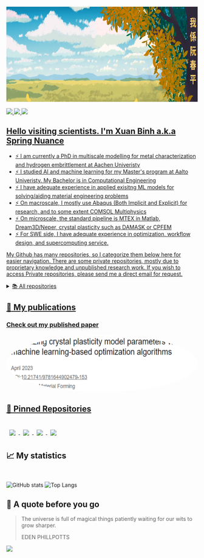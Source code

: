 <!--
**SpringNuance/SpringNuance** is a ✨ _special_ ✨ repository because its `README.md` (this file) appears on your GitHub profile.
-->

<a target="_blank"><img src="https://github.com/SpringNuance/SpringNuance/blob/main/background_kanji.png" alt="background" width=auto height="250"> 

<a target="LinkedIn Badge" href="https://www.linkedin.com/in/xuanbinh"><img src="https://img.shields.io/badge/LinkedIn-Profile-informational?style=flat&logo=linkedin&logoColor=white&color=0D76A8" height="25" />
<a target="ResearchGate Badge" href="https://www.researchgate.net/profile/Binh-Nguyen-156"><img src="https://img.shields.io/badge/ResearchGate-00CCBB?style=for-the-badge&logo=ResearchGate&logoColor=white" height="25" />
<a target="Medium Badge" href="https://medium.com/@xuanbinh.dev"><img src="https://img.shields.io/badge/Medium-12100E?style=for-the-badge&logo=medium&logoColor=white" height="25" />

## Hello visiting scientists. I'm Xuan Binh a.k.a Spring Nuance
- :zap: I am currently a PhD in multiscale modelling for metal characterization and hydrogen embrittlement at Aachen Univeristy
- :zap: I studied AI and machine learning for my Master's program at Aalto Univeristy. My Bachelor is in Computational Engineering
- :zap: I have adequate experience in applied exisitng ML models for solving/aiding material engineering problems
- :zap: On macroscale, I mostly use Abaqus (Both Implicit and Explicit) for research, and to some extent COMSOL Multiphysics
- :zap: On microscale, the standard pipeline is MTEX in Matlab, Dream3D/Neper, crystal plasticity such as DAMASK or CPFEM
- :zap: For SWE side, I have adequate experience in optimization, workflow design, and supercomputing service.  

<!--
## 💼 Skills

<p align="center">
  <a href="https://skillicons.dev">
    <img src="https://skillicons.dev/icons?i=py,pytorch,tensorflow,matlab,r,scala,cpp,postgres,bash&perline=9"/>
  </a>
</p>
<br> 

<details>
<summary>More Skills</summary>
  
<p align="center">
  <a href="https://skillicons.dev">
    <img src="https://skillicons.dev/icons?i=git,linux,docker,c,aws,gcp,autocad,latex,sqlite&perline=9"/>
  </a>
</p>
<br> 


 -->

My Github has many repositories, so I categorize them below here for easier navigation. There are some private repositories, mostly due to proprietary knowledge and unpublished research work. If you wish to access Private repositories, please send me a direct email for request.

<details>

  <summary>📚 All repositories</summary>
  
  ---
  - <details>
      <summary>Journal paper repositories</summary>

      <br>
        
      | Name | Visibility | Status |
      |:--------:|:--------------:|:-------------:|
      | [Spring-Nuance-PhD-Conferences](https://github.com/SpringNuance/Spring-Nuance-PhD-Conferences) | private | Ongoing |
      | [Journal-Strain-Gradient-Crystal-Plasticity-Nanoindentation](https://github.com/SpringNuance/Journal-Strain-Gradient-Crystal-Plasticity-Nanoindentation) | private | Ongoing |
      | [Journal-CP1000-Hydrogen-Embrittlement-Modelling](https://github.com/SpringNuance/Journal-CP1000-Hydrogen-Embrittlement-Modelling) | private | Ongoing |
      | [Journal-Hydrogen-TDS-Calibration](https://github.com/SpringNuance/Journal-Hydrogen-TDS-Calibration) | private | Ongoing |
      | [Journal-Seq2seq-Anisotropic-Plasticity](https://github.com/SpringNuance/Journal-Seq2seq-Anisotropic-Plasticity) | private | Ongoing |
      | [Journal-Seq2seq-Isotropic-Plasticity](https://github.com/SpringNuance/Journal-Seq2seq-Isotropic-Plasticity) | private | Ongoing |
      | [Journal-Crystal-Plasticity-Parameter-Calibration](https://github.com/SpringNuance/Journal-Crystal-Plasticity-Parameter-Calibration) | private | Ongoing |
      | [Journal-General-Literature](https://github.com/SpringNuance/Journal-General-Literature) | public | Completed |

    </details>

  ---

  - <details>
      <summary>Project repositories</summary>

      <br>
      
      | Name | Visibility | Status |
      |:--------:|:--------------:|:-------------:|
      | [Master-Thesis-Hydrogen-Official](https://github.com/SpringNuance/Master-Thesis-Hydrogen-Official) | public | Completed |
      | [Hydrogen-Embrittlement-Subroutine-Aachen](https://github.com/SpringNuance/Hydrogen-Embrittlement-Subroutine-Aachen) | private | Ongoing |
      | [Abaqus-Strain-Gradient-Crystal-Plasticity-Nanoindentation-Project](https://github.com/SpringNuance/Abaqus-Strain-Gradient-Crystal-Plasticity-Nanoindentation-Project) | private | Ongoing |
      | [Abaqus-Hardening-Seq-2-Seq-Project](https://github.com/SpringNuance/Abaqus-Hardening-Seq-2-Seq-Project) | private | Ongoing |
      | [Abaqus-Hydrogen-Embrittlement-X70-Project](https://github.com/SpringNuance/Abaqus-Hydrogen-Embrittlement-X70-Project) | private | Ongoing |
      | [Abaqus-Crystal-Plasticity-Parameter-Calibration-Project](https://github.com/SpringNuance/Abaqus-Crystal-Plasticity-Parameter-Calibration-Project) | private | Ongoing |
      | [Abaqus-CPFEM-Workflow](https://github.com/SpringNuance/Abaqus-CPFEM-Workflow) | public | Ongoing |
      | [Abaqus-TDS-Hydrogen-Parameter-Calibration-Project](https://github.com/SpringNuance/Abaqus-TDS-Hydrogen-Parameter-Calibration-Project) | public | Completed |
      | [Phase-Field-Case-Study-Notched-Plate](https://github.com/SpringNuance/Phase-Field-Case-Study-Notched-Plate) | public | Completed |
      | [Abaqus-UEL-von-Mises-plasticity](https://github.com/SpringNuance/Abaqus-UEL-von-Mises-plasticity) | public | Completed |
      | [Hydrogen-Diffusion-Results-Replication](https://github.com/SpringNuance/Hydrogen-Diffusion-Results-Replication) | private | Completed |
      | [Abaqus-Hardening-Swift-Voce-Project](https://github.com/SpringNuance/Abaqus-Hardening-Swift-Voce-Project) | private | Ongoing |
      | [Abaqus-Fracture-Project](https://github.com/SpringNuance/Abaqus-Fracture-Project) | private | Completed |
      | [Abaqus-Nanoindentation-Project](https://github.com/SpringNuance/Abaqus-Nanoindentation-Project) | private | Ongoing |
      | [VUMAT-Abaqus-ML-Integration](https://github.com/SpringNuance/VUMAT-Abaqus-ML-Integration) | public | Completed |
      | [Fitting-Distribution-Calculator](https://github.com/SpringNuance/Fitting-Distribution-Calculator) | public | Completed |
      | [COMSOL-Hydrogen-Diffusion-Simulation](https://github.com/SpringNuance/COMSOL-Hydrogen-Diffusion-Simulation) | public | Ongoing |
      | [Computational-Engineering-Project](https://github.com/SpringNuance/Computational-Engineering-Project) | private | Completed |
      | [Bachelor-Thesis-And-Seminar](https://github.com/SpringNuance/Bachelor-Thesis-And-Seminar) | private | Completed |
      | [Reinforcement-Learning-Project](https://github.com/SpringNuance/Reinforcement-Learning-Project) | public | Completed |
      | [kaldi-ASR](https://github.com/SpringNuance/kaldi-ASR) | public | Completed |
      | [wav2vec2_librispeech](https://github.com/SpringNuance/wav2vec2_librispeech) | public | Completed |
      | [DAMASK3-Processing-Project](https://github.com/SpringNuance/DAMASK3-Processing-Project) | public | Completed |
      | [RVE-Micromechanics-Project](https://github.com/SpringNuance/RVE-Micromechanics-Project) | private | Completed |
      | [Wasserstein-GAN-RVE-generation](https://github.com/SpringNuance/Wasserstein-GAN-RVE-generation) | private | Completed |
      | [Crystal-Plasticity-COE-Project](https://github.com/SpringNuance/Crystal-Plasticity-COE-Project) | private | Completed |
      | [Bayesian-Data-Analysis-Project](https://github.com/SpringNuance/Bayesian-Data-Analysis-Project) | public | Completed |
      | [Crystal-Plasticity-Project-Bachelor-Thesis](https://github.com/SpringNuance/Crystal-Plasticity-Project-Bachelor-Thesis) | private | Completed |
      | [Crystal-Plasticity-GUI-Bachelor-Thesis](https://github.com/SpringNuance/Crystal-Plasticity-GUI-Bachelor-Thesis) | private | Completed |
      | [Chat-Application-CLI](https://github.com/SpringNuance/Chat-Application-CLI) | public | Completed |
      | [Chat-Application-GUI](https://github.com/SpringNuance/Chat-Application-GUI) | public | Completed |
      | [Junior-Software-Engineering-Task](https://github.com/SpringNuance/Junior-Software-Engineering-Task) | public | Completed |
      | [Dungeon-Crawler](https://github.com/SpringNuance/Dungeon-Crawler) | public | Completed |
      
    
    </details>

  ---

  - <details>
      <summary>Reference repositories</summary>

      <br>
      
      | Name | Visibility | Status |
      |:--------:|:--------------:|:-------------:|
      | [CrystalPlasticity](https://github.com/SpringNuance/CrystalPlasticity) | public | Completed |
      | [hydra-Abaqus-FEA](https://github.com/SpringNuance/hydra-Abaqus-FEA) | public | Completed |
      | [Professor-Aravas-Materials](https://github.com/SpringNuance/Professor-Aravas-Materials) | private | Completed |
      | [Jishulink-Materials](https://github.com/SpringNuance/Jishulink-Materials) | public | Completed |
      | [Amazing-Materials-For-Multiscale-Mechanics](https://github.com/SpringNuance/Amazing-Materials-For-Multiscale-Mechanics) | public | Completed |
      | [Abaqus-COMSOL-Subroutine-References](https://github.com/SpringNuance/Abaqus-COMSOL-Subroutine-References) | public | Completed |
      | [Abaqus-Fortran-Subroutine](https://github.com/SpringNuance/Abaqus-Fortran-Subroutine) | public | Completed |
      | [flower-federated-learning-framework](https://github.com/SpringNuance/flower-federated-learning-framework) | public | Completed |
      | [deepxde](https://github.com/SpringNuance/deepxde) | public | Completed |
      | [High-Level-GPU-Programming](https://github.com/SpringNuance/High-Level-GPU-Programming) | public | Completed |
      | [FTorch](https://github.com/SpringNuance/FTorch) | public | Completed |
      | [Reinvent](https://github.com/SpringNuance/Reinvent) | public | Completed |
      | [fortran-tf-lib](https://github.com/SpringNuance/fortran-tf-lib) | public | Completed |
      | [DRAGen-RVE-Generator](https://github.com/SpringNuance/DRAGen-RVE-Generator) | public | Completed |
      | [Reinvent-Community](https://github.com/SpringNuance/Reinvent-Community) | public | Completed |
      | [LSTM_encoder_decoder](https://github.com/SpringNuance/LSTM_encoder_decoder) | public | Completed |
      | [fake-shop-detection_models](https://github.com/SpringNuance/fake-shop-detection_models) | public | Completed |
      | [swarmlib](https://github.com/SpringNuance/swarmlib) | public | Completed |
      | [hpc-python-csc](https://github.com/SpringNuance/hpc-python-csc) | public | Completed |
      | [ABAQUS-US](https://github.com/SpringNuance/ABAQUS-US) | public | Completed |
      | [fortran_tools](https://github.com/SpringNuance/fortran_tools) | public | Completed |
      | [pytorch-wgan](https://github.com/SpringNuance/pytorch-wgan) | public | Completed |
    
    </details>

  ---

  - <details>
      <summary>Course repositories</summary>
      
      <br>

      - <details>
          <summary>Mathematic courses</summary>

          <br>
          
          | Name | Visibility | Status |
          |:--------:|:--------------:|:-------------:|
          | [Quantum-Mechanics](https://github.com/SpringNuance/Quantum-Mechanics) | public | Completed |
          | [Quantum-Information](https://github.com/SpringNuance/Quantum-Information) | public | Completed |
          | [Partial-Differential-Equations](https://github.com/SpringNuance/Partial-Differential-Equations) | public | Completed |
          | [Computational-Methods-In-Stochastics](https://github.com/SpringNuance/Computational-Methods-In-Stochastics) | public | Completed |
          | [Stochastic-Processes](https://github.com/SpringNuance/Stochastic-Processes) | public | Completed |
          | [Multivariate-Statistical-Analysis](https://github.com/SpringNuance/Multivariate-Statistical-Analysis) | public | Completed |
          | [Prediction-And-Time-Series-Analysis](https://github.com/SpringNuance/Prediction-And-Time-Series-Analysis) | public | Completed |
          | [Statistical-Inference](https://github.com/SpringNuance/Statistical-Inference) | public | Completed |
          | [Convex-Optimization](https://github.com/SpringNuance/Convex-Optimization) | public | Completed |
          | [Numerical-Methods-In-Engineering](https://github.com/SpringNuance/Numerical-Methods-In-Engineering) | public | Completed |
          | [Numerical-Analysis](https://github.com/SpringNuance/Numerical-Analysis) | public | Completed |
          | [Introduction-To-Optimization](https://github.com/SpringNuance/Introduction-To-Optimization) | public | Completed |
          | [Foundations-Of-Discrete-Mathematics](https://github.com/SpringNuance/Foundations-Of-Discrete-Mathematics) | public | Completed |
          | [First-Course-In-Probability-And-Statistics](https://github.com/SpringNuance/First-Course-In-Probability-And-Statistics) | public | Completed |
          | [Linear-Algebra-And-Matrix-Algebra](https://github.com/SpringNuance/Linear-Algebra-And-Matrix-Algebra) | public | Completed |
          | [Basic-Calculus](https://github.com/SpringNuance/Basic-Calculus) | public | Completed |

        </details>
        
      - <details>
    
          <summary>Mechanical engineering courses</summary>

          <br>
          
          | Name | Visibility | Status |
          |:--------:|:--------------:|:-------------:|
          | [Design-for-Additive-Manufacturing](https://github.com/SpringNuance/Design-for-Additive-Manufacturing) | public | Completed |
          | [Engineering-Metals-And-Alloys](https://github.com/SpringNuance/Engineering-Metals-And-Alloys) | public | Completed |
          | [Fluid-Mechanics](https://github.com/SpringNuance/Fluid-Mechanics) | public | Completed |
          | [Mechatronic-Basics](https://github.com/SpringNuance/Mechatronic-Basics) | public | Completed |
          | [Beam-Plate-And-Shell-Models](https://github.com/SpringNuance/Beam-Plate-And-Shell-Models) | public | Completed |
          | [Modeling-In-Applied-Mechanics](https://github.com/SpringNuance/Modeling-In-Applied-Mechanics) | public | Completed |
          | [Finite-Element-Methods-In-Solids](https://github.com/SpringNuance/Finite-Element-Methods-In-Solids) | public | Completed |
          | [Finite-Element-Analysis](https://github.com/SpringNuance/Finite-Element-Analysis) | public | Completed |
          | [Machining-Processes](https://github.com/SpringNuance/Machining-Processes) | private | Completed |
          | [Materials-Characterization-Laboratory-Course](https://github.com/SpringNuance/Materials-Characterization-Laboratory-Course) | public | Completed |
          | [Mechatronic-Machine-Design](https://github.com/SpringNuance/Mechatronic-Machine-Design) | public | Completed |
          | [Finite-Element-And-Finite-Difference-Methods](https://github.com/SpringNuance/Finite-Element-And-Finite-Difference-Methods) | public | Completed |
          | [Fatigue-Of-Structures](https://github.com/SpringNuance/Fatigue-Of-Structures) | public | Completed |
          | [Material-Modelling-In-Civil-Engineering](https://github.com/SpringNuance/Material-Modelling-In-Civil-Engineering) | public | Completed |
          | [Mechanical-Testing-Of-Materials](https://github.com/SpringNuance/Mechanical-Testing-Of-Materials) | public | Completed |
          | [Production-Systems-Modelling](https://github.com/SpringNuance/Production-Systems-Modelling) | public | Completed |
          | [Computational-Fluid-Dynamics](https://github.com/SpringNuance/Computational-Fluid-Dynamics) | private | Completed |
          | [Thin-walled-Structures](https://github.com/SpringNuance/Thin-walled-Structures) | public | Completed |
          | [Foundations-Of-Continuum-Mechanics](https://github.com/SpringNuance/Foundations-Of-Continuum-Mechanics) | public | Completed |
          | [Electromagnetism](https://github.com/SpringNuance/Electromagnetism) | public | Completed |
          | [Industrial-Engineering-And-Management](https://github.com/SpringNuance/Industrial-Engineering-And-Management) | public | Completed |
          | [Materials-Science-And-Engineering](https://github.com/SpringNuance/Materials-Science-And-Engineering) | public | Completed |
          | [Machine-Design](https://github.com/SpringNuance/Machine-Design) | public | Completed |
          | [Thermodynamics-And-Heat-Transfer](https://github.com/SpringNuance/Thermodynamics-And-Heat-Transfer) | public | Completed |
          | [Statics-And-Dynamics](https://github.com/SpringNuance/Statics-And-Dynamics) | public | Completed |
          | [Foundations-Of-Solid-Mechanics](https://github.com/SpringNuance/Foundations-Of-Solid-Mechanics) | public | Completed |
          | [Basic-Course-On-Fluid-Mechanics](https://github.com/SpringNuance/Basic-Course-On-Fluid-Mechanics) | public | Completed |
          | [Computer-Aided-Tools-In-Engineering](https://github.com/SpringNuance/Computer-Aided-Tools-In-Engineering) | public | Completed |
          | [Fracture-Mechanics](https://github.com/SpringNuance/Fracture-Mechanics) | public | Completed |
          | [Materials-Safety](https://github.com/SpringNuance/Materials-Safety) | public | Completed |
          | [Selection-Of-Engineering-Materials](https://github.com/SpringNuance/Selection-Of-Engineering-Materials) | public | Completed |
          | [Laminated-Composite-and-Functionally-Graded-Materials](https://github.com/SpringNuance/Laminated-Composite-and-Functionally-Graded-Materials) | public | Completed |

        </details>

      - <details>
          <summary>Computer science courses</summary>

          <br>
          
          | Name | Visibility | Status |
          |:--------:|:--------------:|:-------------:|
          | [Software-Architectures](https://github.com/SpringNuance/Software-Architectures) | private | Completed |
          | [Software-Testing-and-Quality-Assurance](https://github.com/SpringNuance/Software-Testing-and-Quality-Assurance) | public | Completed |
          | [Cloud-Software-And-System](https://github.com/SpringNuance/Cloud-Software-And-System) | private | Completed |
          | [Software-Project](https://github.com/SpringNuance/Software-Project) | public | Completed |
          | [Software-Project-F-Secure](https://github.com/SpringNuance/Software-Project-F-Secure) | private | Completed |
          | [Software-Project-F-Secure-ML-Pipeline](https://github.com/SpringNuance/Software-Project-F-Secure-ML-Pipeline) | private | Completed |
          | [Software-Engineering](https://github.com/SpringNuance/Software-Engineering) | private | Completed |
          | [Programming-Parallel-Supercomputers](https://github.com/SpringNuance/Programming-Parallel-Supercomputers) | public | Completed |
          | [Programming-Parallel-Computers](https://github.com/SpringNuance/Programming-Parallel-Computers) | public | Completed |
          | [Concurrent-Programming](https://github.com/SpringNuance/Concurrent-Programming) | public | Completed |
          | [Big-Data-Platforms](https://github.com/SpringNuance/Big-Data-Platforms) | public | Completed |
          | [Databases](https://github.com/SpringNuance/Databases) | private | Completed |
          | [Computer-Vision](https://github.com/SpringNuance/Computer-Vision) | public | Completed |
          | [Computer-Graphics](https://github.com/SpringNuance/Computer-Graphics) | public | Completed |
          | [Computer-Networks](https://github.com/SpringNuance/Computer-Networks) | public | Completed |
          | [Cryptography](https://github.com/SpringNuance/Cryptography) | public | Completed |
          | [Platform-Security](https://github.com/SpringNuance/Platform-Security) | public | Completed |
          | [Network-Security](https://github.com/SpringNuance/Network-Security) | public | Completed |
          | [Information-Security](https://github.com/SpringNuance/Information-Security) | public | Completed |
          | [Operating-System](https://github.com/SpringNuance/Operating-System) | public | Completed |
          | [Principles-Of-Algorithmic-Techniques](https://github.com/SpringNuance/Principles-Of-Algorithmic-Techniques) | public | Completed |
          | [Approximation-Algorithms](https://github.com/SpringNuance/Approximation-Algorithms) | public | Completed |
          | [Theory-Of-Computation](https://github.com/SpringNuance/Theory-Of-Computation) | public | Completed |
          | [Web-Software-Development](https://github.com/SpringNuance/Web-Software-Development) | private | Completed |
          | [Object-Oriented-Programming-With-Cpp](https://github.com/SpringNuance/Object-Oriented-Programming-With-Cpp) | public | Completed |
          | [Basic-Course-In-C-Programming](https://github.com/SpringNuance/Basic-Course-In-C-Programming) | public | Completed |
          | [Beginner-Python-For-Engineer](https://github.com/SpringNuance/Beginner-Python-For-Engineer) | public | Completed |
          | [Data-Structures-And-Algorithms](https://github.com/SpringNuance/Data-Structures-And-Algorithms) | private | Completed |
          | [Programming-II](https://github.com/SpringNuance/Programming-II) | private | Completed |
          | [Programming-I](https://github.com/SpringNuance/Programming-I) | public | Completed |

        </details>

      - <details>
          <summary>Machine learning/Data Science/AI theoretical courses</summary>

          <br>
          
          | Name | Visibility | Status |
          |:--------:|:--------------:|:-------------:|
          | [Deep-Learning](https://github.com/SpringNuance/Deep-Learning) | public | Completed |
          | [Deep-Generative-Models](https://github.com/SpringNuance/Deep-Generative-Models) | public | Completed |
          | [Machine-Learning-Advanced-Probabilistic-Methods](https://github.com/SpringNuance/Machine-Learning-Advanced-Probabilistic-Methods) | public | Completed |
          | [Gaussian-Processes](https://github.com/SpringNuance/Gaussian-Processes) | public | Completed |
          | [Reinforcement-Learning](https://github.com/SpringNuance/Reinforcement-Learning) | public | Completed |
          | [Large-Scale-Data-Analysis](https://github.com/SpringNuance/Large-Scale-Data-Analysis) | public | Completed |
          | [Special-Course-Bayesian-Workflows](https://github.com/SpringNuance/Special-Course-Bayesian-Workflows) | private | Completed |
          | [Bayesian-Data-Analysis](https://github.com/SpringNuance/Bayesian-Data-Analysis) | public | Completed |
          | [Methods-Of-Data-Mining](https://github.com/SpringNuance/Methods-Of-Data-Mining) | public | Completed |
          | [Machine-Learning-Supervised-Methods](https://github.com/SpringNuance/Machine-Learning-Supervised-Methods) | public | Completed |
          | [Machine-Learning](https://github.com/SpringNuance/Machine-Learning) | public | Completed |
          | [Declarative-Programming](https://github.com/SpringNuance/Declarative-Programming) | private | Completed |
          | [Artificial-Intelligence](https://github.com/SpringNuance/Artificial-Intelligence) | private | Completed |
          | [Introduction-To-Artificial-Intelligence](https://github.com/SpringNuance/Introduction-To-Artificial-Intelligence) | public | Completed |

        </details>

      - <details>
          <summary>Machine learning/Data Science/AI applied courses</summary>

          <br>
          
          | Name | Visibility | Status |
          |:--------:|:--------------:|:-------------:|
          | [Human-In-The-Loop-De-Novo-Molecular-Design](https://github.com/SpringNuance/Human-In-The-Loop-De-Novo-Molecular-Design) | public | Completed |
          | [Statistical-Genetics-And-Personalised-Medicine](https://github.com/SpringNuance/Statistical-Genetics-And-Personalised-Medicine) | private | Completed |
          | [Modeling-Biological-Networks](https://github.com/SpringNuance/Modeling-Biological-Networks) | private | Completed |
          | [SNLP-Project](https://github.com/SpringNuance/SNLP-Project) | public | Completed |
          | [Statistical-Natural-Language-Processing](https://github.com/SpringNuance/Statistical-Natural-Language-Processing) | public | Completed |
          | [Speech-Recognition](https://github.com/SpringNuance/Speech-Recognition) | public | Completed |
          | [Speech-Processing](https://github.com/SpringNuance/Speech-Processing) | public | Completed |
          | [Federated-Learning](https://github.com/SpringNuance/Federated-Learning) | public | Completed |
          | [Special-Course-In-MACADAMIA](https://github.com/SpringNuance/Special-Course-In-MACADAMIA) | private | Completed |
          | [Special-Course-Large-Scale-Computing-And-Data-Analysis](https://github.com/SpringNuance/Special-Course-Large-Scale-Computing-And-Data-Analysis) | public | Completed |
          | [Special-Course-Machine-Learning-For-Climate-Action](https://github.com/SpringNuance/Special-Course-Machine-Learning-For-Climate-Action) | public | Completed |
          | [Business-Intelligence](https://github.com/SpringNuance/Business-Intelligence) | public | Completed |
          | [Business-Analytics-II](https://github.com/SpringNuance/Business-Analytics-II) | public | Completed |
          | [Business-Analytics-I](https://github.com/SpringNuance/Business-Analytics-I) | public | Completed |
          | [MySQL-For-Data-Analytics](https://github.com/SpringNuance/MySQL-For-Data-Analytics) | public | Completed |
          | [Computational-Social-Science](https://github.com/SpringNuance/Computational-Social-Science) | public | Completed |
          | [Information-Visualization](https://github.com/SpringNuance/Information-Visualization) | public | Completed |
          | [Deep-Learning-With-Python](https://github.com/SpringNuance/Deep-Learning-With-Python) | public | Completed |
          | [Machine-Learning-With-Python](https://github.com/SpringNuance/Machine-Learning-With-Python) | public | Completed |
        </details>
        
    </details>

  ---

  - <details>
      <summary>Tutorial repositories</summary>

      <br>

      | Name | Visibility | Status |
      |:--------:|:--------------:|:-------------:|
      | [Tutorial-Abaqus-CAE](https://github.com/SpringNuance/Tutorial-Abaqus-CAE) | private | Completed |
      | [Tutorial-Ansys-Workbench](https://github.com/SpringNuance/Tutorial-Ansys-Workbench) | private | Completed |
      | [Tutorial-ANSYS-Fluent](https://github.com/SpringNuance/Tutorial-ANSYS-Fluent) | private | Completed |
      | [Tutorial-COMSOL-Multiphysics](https://github.com/SpringNuance/Tutorial-COMSOL-Multiphysics) | private | Completed |
      | [Tutorial-Altair-Hypermesh-Optistruct](https://github.com/SpringNuance/Tutorial-Altair-Hypermesh-Optistruct) | private | Completed |
      | [Tutorial-MTEX-Dream3D-Neper-DAMASK](https://github.com/SpringNuance/Tutorial-MTEX-Dream3D-Neper-DAMASK) | private | Completed |
      | [Tutorial-Paraview-VESTA-HDFView-VTK](https://github.com/SpringNuance/Tutorial-Paraview-VESTA-HDFView-VTK) | private | Completed |
      | [Tutorial-MATLAB-SIMULINK](https://github.com/SpringNuance/Tutorial-MATLAB-SIMULINK) | private | Completed |
      | [Tutorial-AutoCAD](https://github.com/SpringNuance/Tutorial-AutoCAD) | private | Completed |
      | [Tutorial-Solidworks](https://github.com/SpringNuance/Tutorial-Solidworks) | private | Completed |
      | [Tutorial-GD-and-T](https://github.com/SpringNuance/Tutorial-GD-and-T) | private | Completed |
      | [Tutorial-CSC-HPC](https://github.com/SpringNuance/Tutorial-CSC-HPC) | private | Completed |
      | [Linux-Basics](https://github.com/SpringNuance/Linux-Basics) | public | Completed |
      

    </details>

  ---

  - <details>
      <summary>Language repositories</summary>
      
      <br>

      | Name | Visibility | Status |
      |:--------:|:--------------:|:-------------:|
      | [Academic-Writing-Instructions-And-Tips](https://github.com/SpringNuance/Academic-Writing-Instructions-And-Tips) | private | Completed |
      | [JLPT-Materials](https://github.com/SpringNuance/JLPT-Materials) | public | Completed |
      | [Goethe-Zertifikat-Materials](https://github.com/SpringNuance/Goethe-Zertifikat-Materials) | public | Completed |
      | [YKI-Materials](https://github.com/SpringNuance/YKI-Materials) | public | Completed |
      | [Integrated-Oral-And-Written-Skills](https://github.com/SpringNuance/Integrated-Oral-And-Written-Skills) | public | Completed |
      
    </details>
    
 ---

</details>

## :notebook_with_decorative_cover: My publications

### Check out my published paper
<a target="_blank" href="https://www.researchgate.net/publication/370122286_Optimizing_crystal_plasticity_model_parameters_via_machine_learning-based_optimization_algorithms"><img src="https://github.com/SpringNuance/SpringNuance/blob/main/publication1.png" alt="Recent Paper 0" width=auto height="150" style="border-radius: 50%;"> 
  
<!--### Check out my blogs
<a target="_blank" href="https://github-readme-medium-recent-article.vercel.app/medium/@xuanbinh.dev/1"><img src="https://github-readme-medium-recent-article.vercel.app/medium/@xuanbinh.dev/1" alt="Recent Article 1"> 
<a target="_blank" href="https://github-readme-medium-recent-article.vercel.app/medium/@xuanbinh.dev/0"><img src="https://github-readme-medium-recent-article.vercel.app/medium/@xuanbinh.dev/0" alt="Recent Article 0"> -->

## 📌 Pinned Repositories

<br>

<a href="https://github.com/SpringNuance/Reinforcement-Learning-Project">
  <img align="center" style="margin:0.5rem" src="https://github-readme-stats.vercel.app/api/pin/?username=SpringNuance&repo=Reinforcement-Learning-Project&title_color=ffffff&text_color=c9cacc&icon_color=4AB197&bg_color=1A2B34" />
</a>

<a href="https://github.com/SpringNuance/Bayesian-Data-Analysis-Project">
  <img align="center" style="margin:0.5rem" src="https://github-readme-stats.vercel.app/api/pin/?username=SpringNuance&repo=Bayesian-Data-Analysis-Project&title_color=ffffff&text_color=c9cacc&icon_color=4AB197&bg_color=1A2B34" />
</a>

<a href="https://github.com/SpringNuance/Dungeon-Crawler">
  <img align="center" style="margin:0.5rem" src="https://github-readme-stats.vercel.app/api/pin/?username=SpringNuance&repo=Master-Thesis-Hydrogen-Official&title_color=ffffff&text_color=c9cacc&icon_color=4AB197&bg_color=1A2B34" />
</a>

<a href="https://github.com/SpringNuance/chat_application_GUI-version">
  <img align="center" style="margin:0.5rem" src="https://github-readme-stats.vercel.app/api/pin/?username=SpringNuance&repo=chat_application_GUI-version&title_color=ffffff&text_color=c9cacc&icon_color=4AB197&bg_color=1A2B34" />
</a>

</br>

## 📈 My statistics
</br>

![GitHub stats](https://github-readme-stats.vercel.app/api?username=SpringNuance\&rank_icon=github&theme=tokyonight\&hide=issues)
![Top Langs](https://github-readme-stats.vercel.app/api/top-langs/?username=SpringNuance&layout=compact&theme=tokyonight&hide=glsl,tex,html,jupyter%20notebook,mathematica,CSS,Cython,Makefile)

## 📣 A quote before you go

> The universe is full of magical things patiently waiting for our wits to grow sharper.
>
> EDEN PHILLPOTTS

<p align="left">
  <img src="https://capsule-render.vercel.app/api?type=waving&color=gradient&height=100&section=footer"/>
</p>

<!--
<br>

<a href="https://github.com/SpringNuance/pomegradient">
  <img align="center" style="margin:0.5rem" src="https://github-readme-stats.vercel.app/api/pin/?username=SpringNuance&repo=pomegradient&title_color=ffffff&text_color=c9cacc&icon_color=4AB197&bg_color=1A2B34" />
</a>

<br>

<a href="https://github.com/SpringNuance/ng-limeade">
  <img align="center" style="margin:0.5rem" src="https://github-readme-stats.vercel.app/api/pin/?username=SpringNuance&repo=ng-limeade&title_color=ffffff&text_color=c9cacc&icon_color=4AB197&bg_color=1A2B34" />
</a>

<a href="https://github.com/SpringNuance/officeapi">
  <img align="center" style="margin:0.5rem" src="https://github-readme-stats.vercel.app/api/pin/?username=SpringNuance&repo=officeapi&title_color=ffffff&text_color=c9cacc&icon_color=4AB197&bg_color=1A2B34" />
</a>
-->

 <!--
### Mini Projects I have created. You can try them live by clicking on the cards!
[![Readme Card](https://github-readme-stats.vercel.app/api/pin/?username=SpringNuance&repo=multiple-choice-app&show_description=false)](https://multiple-choice-app-nuance.herokuapp.com/auth/login) 
[![Readme Card](https://github-readme-stats.vercel.app/api/pin/?username=SpringNuance&repo=etch-a-sketch&show_description=false)](https://springnuance.github.io/etch-a-sketch/) 
[![Readme Card](https://github-readme-stats.vercel.app/api/pin/?username=SpringNuance&repo=rock-paper-scissors&show_description=true)](https://springnuance.github.io/rock-paper-scissors/) 
[![Readme Card](https://github-readme-stats.vercel.app/api/pin/?username=SpringNuance&repo=calculator&show_description=false)](https://springnuance.github.io/calculator/)
 -->

 <!--
### My game group project of Dungeon Crawler. I implement Depth First Search for maze generation!
<img src="https://github.com/SpringNuance/Dungeon-Crawler/blob/main/DungeonCrawler.jpg" alt="Dungeon Crawler" width="650" height="350">
  
### My multithreaded chat application featuring duplex private messages, group messages and file transfer. 
### Support both IPv4 and IPv6, local and different network connections.
<img src="https://github.com/SpringNuance/SpringNuance/blob/main/chat-application.png" alt="Chat-application" width="650" height="350">
-->

<!--## &#x1f4c8; GitHub Stats

<br>

<a href="https://github.com/SpringNuance">
  <img align="center" style="margin:0.5rem" src="https://github-readme-stats.vercel.app/api/top-langs/?username=SpringNuance&hide=html,css&title_color=ffffff&text_color=c9cacc&icon_color=4AB197&bg_color=1A2B34" />
</a>

<a href="https://github.com/SpringNuance">
  <img align="center" style="margin:0.5rem" src="https://github-readme-stats.vercel.app/api?username=SpringNuance&show_icons=true&line_height=27&count_private=true&title_color=ffffff&text_color=c9cacc&icon_color=4AB097&bg_color=1A2B34" alt="Martin's GitHub Stats" />
</a>
-->


